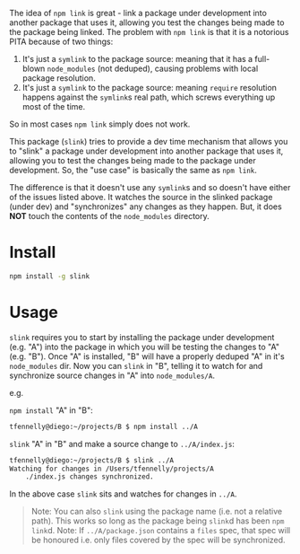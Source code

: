 The idea of `npm link` is great - link a package under development into another package that uses it, allowing you
test the changes being made to the package being linked. The problem with `npm link` is that it is a notorious
PITA because of two things:

1. It's just a `symlink` to the package source: meaning that it has a full-blown `node_modules` (not deduped), causing problems with local package resolution.
1. It's just a `symlink` to the package source: meaning `require` resolution happens against the `symlink`s real path, which screws everything up most of the time.


So in most cases `npm link` simply does not work.

This package (`slink`) tries to provide a dev time mechanism that allows you to "slink" a package under development into
another package that uses it, allowing you to test the changes being made to the package under development. So, the "use case" is
basically the same as `npm link`.

The difference is that it doesn't use any `symlink`s and so doesn't have either of the issues listed above. It watches
the source in the slinked package (under dev) and "synchronizes" any changes as they happen. But, it does __NOT__ touch the
contents of the `node_modules` directory.

# Install

```sh
npm install -g slink
```

# Usage

`slink` requires you to start by installing the package under development (e.g. "A") into the package in which you will be testing
the changes to "A" (e.g. "B"). Once "A" is installed, "B" will have a properly deduped "A" in it's `node_modules` dir. Now you can
`slink` in "B", telling it to watch for and synchronize source changes in "A" into `node_modules/A`.

e.g.

`npm install` "A" in "B": 

```sh
tfennelly@diego:~/projects/B $ npm install ../A
```

`slink` "A" in "B" and make a source change to `../A/index.js`: 

```sh
tfennelly@diego:~/projects/B $ slink ../A
Watching for changes in /Users/tfennelly/projects/A
    ./index.js changes synchronized.
```

In the above case `slink` sits and watches for changes in `../A`.

> Note: You can also `slink` using the package name (i.e. not a relative path). This works so long as the package being `slink`d has been `npm link`d.
> Note: If `../A/package.json` contains a `files` spec, that spec will be honoured i.e. only files covered by the spec will be synchronized.